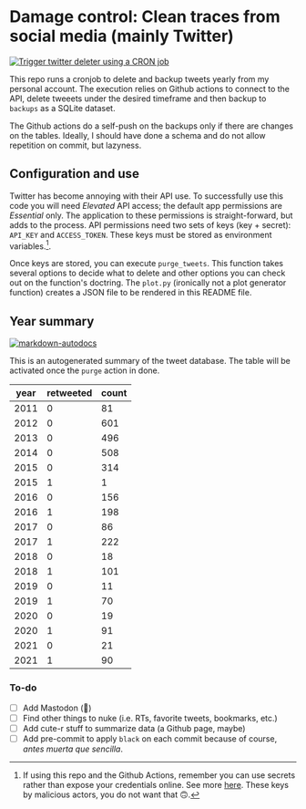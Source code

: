 # Damage control: Clean traces from social media (mainly Twitter)

[![Trigger twitter deleter using a CRON
job](https://github.com/ivanhigueram/damage_control/actions/workflows/scheduled-build.yml/badge.svg)](https://github.com/ivanhigueram/damage_control/actions/workflows/scheduled-build.yml)

This repo runs a cronjob to delete and backup tweets yearly from my personal
account. The execution relies on Github actions to connect to the API, delete
tweeets under the desired timeframe and then backup to `backups` as a SQLite
dataset. 

The Github actions do a self-push on the backups only if there are changes on
the tables. Ideally, I should have done a schema and do not allow repetition on
commit, but lazyness. 

## Configuration and use

Twitter has become annoying with their API use. To successfully use this code
you will need *Elevated* API access; the default app permissions are *Essential*
only. The application to these permissions is straight-forward, but adds to the
process. API permissions need two sets of keys (key + secret): `API_KEY` and
`ACCESS_TOKEN`. These keys must be stored as environment variables.[^1]. 

Once keys are stored, you can execute `purge_tweets`. This function takes
several options to decide what to delete and other options you can check out on
the function's doctring. The `plot.py` (ironically not a plot generator
function) creates a JSON file to be rendered in this README file.  

[^1]: If using this repo and the Github Actions, remember you can use secrets
    rather than expose your credentials online. See more
[here](https://docs.github.com/en/actions/security-guides/encrypted-secrets).
These keys by malicious actors, you do not want that :upside_down_face:.  

## Year summary
[![markdown-autodocs](https://github.com/ivanhigueram/damage_control/actions/workflows/update_readme.yml/badge.svg)](https://github.com/ivanhigueram/damage_control/actions/workflows/update_readme.yml)

This is an autogenerated summary of the tweet database. The table will be
activated once the `purge` action in done.   

<!-- MARKDOWN-AUTO-DOCS:START (JSON_TO_HTML_TABLE:src=./backups/year_groupby.json) -->
<table class="JSON-TO-HTML-TABLE"><thead><tr><th class="year-th">year</th><th class="retweeted-th">retweeted</th><th class="count-th">count</th></tr></thead><tbody ><tr ><td class="year-td td_num">2011</td><td class="retweeted-td td_num">0</td><td class="count-td td_num">81</td></tr>
<tr ><td class="year-td td_num">2012</td><td class="retweeted-td td_num">0</td><td class="count-td td_num">601</td></tr>
<tr ><td class="year-td td_num">2013</td><td class="retweeted-td td_num">0</td><td class="count-td td_num">496</td></tr>
<tr ><td class="year-td td_num">2014</td><td class="retweeted-td td_num">0</td><td class="count-td td_num">508</td></tr>
<tr ><td class="year-td td_num">2015</td><td class="retweeted-td td_num">0</td><td class="count-td td_num">314</td></tr>
<tr ><td class="year-td td_num">2015</td><td class="retweeted-td td_num">1</td><td class="count-td td_num">1</td></tr>
<tr ><td class="year-td td_num">2016</td><td class="retweeted-td td_num">0</td><td class="count-td td_num">156</td></tr>
<tr ><td class="year-td td_num">2016</td><td class="retweeted-td td_num">1</td><td class="count-td td_num">198</td></tr>
<tr ><td class="year-td td_num">2017</td><td class="retweeted-td td_num">0</td><td class="count-td td_num">86</td></tr>
<tr ><td class="year-td td_num">2017</td><td class="retweeted-td td_num">1</td><td class="count-td td_num">222</td></tr>
<tr ><td class="year-td td_num">2018</td><td class="retweeted-td td_num">0</td><td class="count-td td_num">18</td></tr>
<tr ><td class="year-td td_num">2018</td><td class="retweeted-td td_num">1</td><td class="count-td td_num">101</td></tr>
<tr ><td class="year-td td_num">2019</td><td class="retweeted-td td_num">0</td><td class="count-td td_num">11</td></tr>
<tr ><td class="year-td td_num">2019</td><td class="retweeted-td td_num">1</td><td class="count-td td_num">70</td></tr>
<tr ><td class="year-td td_num">2020</td><td class="retweeted-td td_num">0</td><td class="count-td td_num">19</td></tr>
<tr ><td class="year-td td_num">2020</td><td class="retweeted-td td_num">1</td><td class="count-td td_num">91</td></tr>
<tr ><td class="year-td td_num">2021</td><td class="retweeted-td td_num">0</td><td class="count-td td_num">21</td></tr>
<tr ><td class="year-td td_num">2021</td><td class="retweeted-td td_num">1</td><td class="count-td td_num">90</td></tr></tbody></table>
<!-- MARKDOWN-AUTO-DOCS:END -->

### To-do
 - [ ] Add Mastodon (:elephant:)
 - [ ] Find other things to nuke (i.e. RTs, favorite tweets, bookmarks, etc.)
 - [ ] Add cute-r stuff to summarize data (a Github page, maybe)
 - [ ] Add pre-commit to apply `black` on each commit because of course, *antes
   muerta que sencilla*. 
